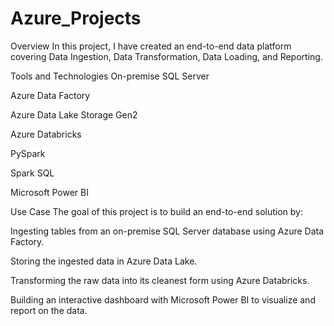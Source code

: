 # Azure_Projects

Overview
In this project, I have created an end-to-end data platform covering Data Ingestion, Data Transformation, Data Loading, and Reporting.

Tools and Technologies
On-premise SQL Server

Azure Data Factory

Azure Data Lake Storage Gen2

Azure Databricks

PySpark

Spark SQL

Microsoft Power BI

Use Case
The goal of this project is to build an end-to-end solution by:

Ingesting tables from an on-premise SQL Server database using Azure Data Factory.

Storing the ingested data in Azure Data Lake.

Transforming the raw data into its cleanest form using Azure Databricks.

Building an interactive dashboard with Microsoft Power BI to visualize and report on the data.


